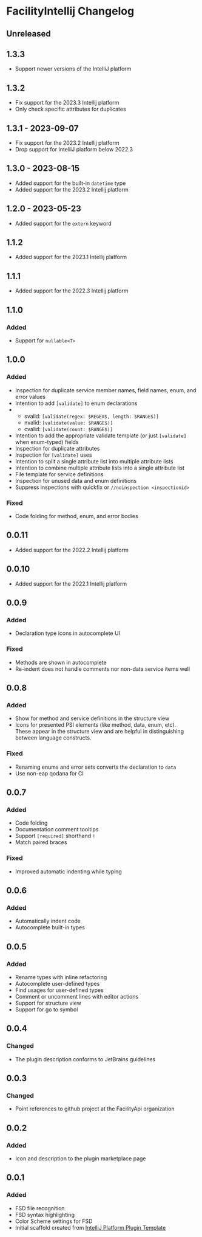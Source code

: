 <!-- Keep a Changelog guide -> https://keepachangelog.com -->

# FacilityIntellij Changelog

## Unreleased

## 1.3.3
- Support newer versions of the IntelliJ platform

## 1.3.2
- Fix support for the 2023.3 Intellij platform
- Only check specific attributes for duplicates

## 1.3.1 - 2023-09-07
- Fix support for the 2023.2 Intellij platform
- Drop support for IntelliJ platform below 2022.3

## 1.3.0 - 2023-08-15
- Added support for the built-in `datetime` type
- Added support for the 2023.2 Intellij platform

## 1.2.0 - 2023-05-23
- Added support for the `extern` keyword

## 1.1.2
- Added support for the 2023.1 Intellij platform

## 1.1.1
- Added support for the 2022.3 Intellij platform

## 1.1.0

### Added
- Support for `nullable<T>`

## 1.0.0

### Added
- Inspection for duplicate service member names, field names, enum, and error values
- Intention to add `[validate]` to enum declarations
- - svalid: `[validate(regex: $REGEX$, length: $RANGE$)]`
  - nvalid: `[validate(value: $RANGE$)]`
  - cvalid: `[validate(count: $RANGE$)]`
- Intention to add the appropriate validate template (or just `[validate]` when enum-typed) fields
- Inspection for duplicate attributes
- Inspection for `[validate]` uses
- Intention to split a single attribute list into multiple attribute lists
- Intention to combine multiple attribute lists into a single attribute list
- File template for service definitions
- Inspection for unused data and enum definitions
- Suppress inspections with quickfix or `//noinspection <inspectionid>`

### Fixed
- Code folding for method, enum, and error bodies

## 0.0.11
- Added support for the 2022.2 Intellij platform

## 0.0.10
- Added support for the 2022.1 Intellij platform

## 0.0.9

### Added
- Declaration type icons in autocomplete UI

### Fixed
- Methods are shown in autocomplete
- Re-indent does not handle comments nor non-data service items well

## 0.0.8

### Added
- Show for method and service definitions in the structure view
- Icons for presented PSI elements (like method, data, enum, etc). <br/> These appear in the structure view and are helpful in distinguishing between language constructs.

### Fixed
- Renaming enums and error sets converts the declaration to `data`
- Use non-eap qodana for CI

## 0.0.7

### Added
- Code folding
- Documentation comment tooltips
- Support `[required]` shorthand `!`
- Match paired braces

### Fixed
- Improved automatic indenting while typing

## 0.0.6

### Added
- Automatically indent code
- Autocomplete built-in types

## 0.0.5

### Added
- Rename types with inline refactoring
- Autocomplete user-defined types
- Find usages for user-defined types
- Comment or uncomment lines with editor actions
- Support for structure view
- Support for go to symbol

## 0.0.4

### Changed
- The plugin description conforms to JetBrains guidelines

## 0.0.3

### Changed
- Point references to github project at the FacilityApi organization

## 0.0.2

### Added
- Icon and description to the plugin marketplace page

## 0.0.1

### Added
- FSD file recognition
- FSD syntax highlighting
- Color Scheme settings for FSD
- Initial scaffold created from [IntelliJ Platform Plugin Template](https://github.com/JetBrains/intellij-platform-plugin-template)
